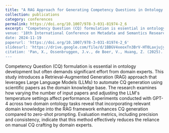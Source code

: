```yaml
---
title: "A RAG Approach for Generating Competency Questions in Ontology Engineering"
collection: publications
category: conferences
permalink: https://doi.org/10.1007/978-3-031-81974-2_6
excerpt: "Competency Question (CQ) formulation is essential in ontology development but often demands significant effort from domain experts. This study introduces a Retrieval-Augmented Generation (RAG) approach that leverages Large Language Models (LLMs) to automate CQ generation using scientific papers as the domain knowledge base. The research examines how varying the number of input papers and adjusting the LLM's temperature settings affect performance. Experiments conducted with GPT-4 across two domain ontology tasks reveal that incorporating relevant domain knowledge into the RAG framework enhances CQ generation compared to zero-shot prompting. Evaluation metrics, including precision and consistency, indicate that this method effectively reduces the reliance on manual CQ crafting by domain experts.
venue: '18th International Conference on Metadata and Semantics Research (MTSR2024), Athens, 19-22 November'
date: 2024-11-19
paperurl: 'https://doi.org/10.1007/978-3-031-81974-2_6'
slidesurl: 'https://drive.google.com/file/d/1BBGV4xeoxTn3BrV-HT0LaxjujyJzbf5A/view?usp=sharing'
citation: 'Pan, X., Ossenbruggen, J.v., de Boer, V., Huang, Z. (2025). A RAG Approach for Generating Competency Questions in Ontology Engineering. In: Sfakakis, M., Garoufallou, E., Damigos, M., Salaba, A., Papatheodorou, C. (eds) Metadata and Semantic Research. MTSR 2024. Communications in Computer and Information Science, vol 2331. Springer, Cham. https://doi.org/10.1007/978-3-031-81974-2_6'
---
```


Competency Question (CQ) formulation is essential in ontology development but often demands significant effort from domain experts. This study introduces a Retrieval-Augmented Generation (RAG) approach that leverages Large Language Models (LLMs) to automate CQ generation using scientific papers as the domain knowledge base. The research examines how varying the number of input papers and adjusting the LLM's temperature settings affect performance. Experiments conducted with GPT-4 across two domain ontology tasks reveal that incorporating relevant domain knowledge into the RAG framework enhances CQ generation compared to zero-shot prompting. Evaluation metrics, including precision and consistency, indicate that this method effectively reduces the reliance on manual CQ crafting by domain experts.